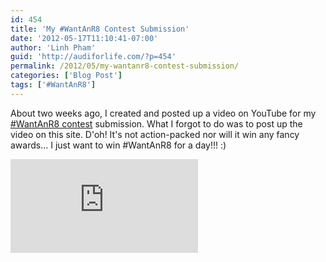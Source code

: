 ```yaml
---
id: 454
title: 'My #WantAnR8 Contest Submission'
date: '2012-05-17T11:10:41-07:00'
author: 'Linh Pham'
guid: 'http://audiforlife.com/?p=454'
permalink: /2012/05/my-wantanr8-contest-submission/
categories: ['Blog Post']
tags: ['#WantAnR8']
---
```


About two weeks ago, I created and posted up a video on YouTube for my [#WantAnR8 contest](http://audi.us/R8contest) submission. What I forgot to do was to post up the video on this site. D'oh! It's not action-packed nor will it win any fancy awards... I just want to win #WantAnR8 for a day!!! :)

<iframe src="https://www.youtube.com/embed/gv_efAFrnxY?si=KOL2MRsm1g_zBS0Q" title="YouTube video player" frameborder="0" allow="accelerometer; autoplay; clipboard-write; encrypted-media; gyroscope; picture-in-picture; web-share" referrerpolicy="strict-origin-when-cross-origin" allowfullscreen></iframe>
